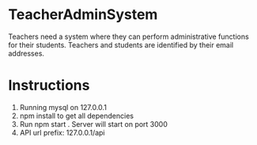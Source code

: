 # TeacherAdminSystem
Teachers need a system where they can perform administrative functions for their students. Teachers  and students are identified by their email addresses.

# Instructions
1. Running mysql on 127.0.0.1 
2. npm install to get all dependencies
3. Run npm start . Server will start on port 3000
4. API url prefix: 127.0.0.1/api
